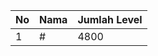 | No | Nama            | Jumlah Level |
|----|-----------------|--------------|
| 1  | #    |    4800        |
